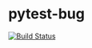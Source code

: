 # pytest-bug

[![Build Status](https://travis-ci.com/tolstislon/pytest-bug.svg?branch=master)](https://travis-ci.com/tolstislon/pytest-bug)